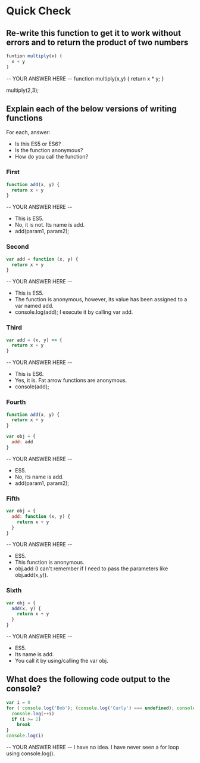 # Quick Check

## Re-write this function to get it to work without errors and to return the product of two numbers

```js
funtion multiply(x) (
  x + y
)
```

-- YOUR ANSWER HERE --
function multiply(x,y) {
  return x * y;
}

multiply(2,3);


## Explain each of the below versions of writing functions

For each, answer:
- Is this ES5 or ES6?
- Is the function anonymous?
- How do you call the function?

### First

```js
function add(x, y) {
  return x + y
}
```

-- YOUR ANSWER HERE --
- This is ES5.
- No, it is not. Its name is add.
- add(param1, param2);


### Second

```js
var add = function (x, y) {
  return x + y
}
```

-- YOUR ANSWER HERE --
- This is ES5.
- The function is anonymous, however, its value has been assigned to a var named add.
- console.log(add); I execute it by calling var add.

### Third

```js
var add = (x, y) => {
  return x + y
}
```

-- YOUR ANSWER HERE --
- This is ES6.
- Yes, it is. Fat arrow functions are anonymous.
- console(add);



### Fourth

```js
function add(x, y) {
  return x + y
}

var obj = {
  add: add
}
```

-- YOUR ANSWER HERE --
- ES5.
- No, its name is add.
- add(param1, param2);


### Fifth

```js
var obj = {
  add: function (x, y) {
    return x + y
  }
}
```

-- YOUR ANSWER HERE --
- ES5.
- This function is anonymous.
- obj.add (I can't remember if I need to pass the parameters like obj.add(x,y)). 


### Sixth

```js
var obj = {
  add(x, y) {
    return x + y
  }
}
```

-- YOUR ANSWER HERE --
- ES5.
- Its name is add.
- You call it by using/calling the var obj.


## What does the following code output to the console?

```js
var i = 0
for ( console.log('Bob'); (console.log('Curly') === undefined); console('Mo') ) { 
  console.log(++i)
  if (i >= 2)
    break
}
console.log(i)
```

-- YOUR ANSWER HERE --
I have no idea. I have never seen a for loop using console.log(). 
